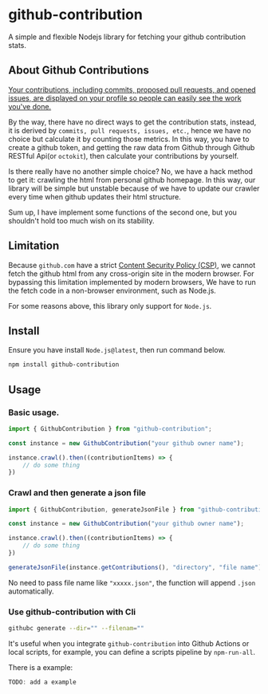 # github-contribution

A simple and flexible Nodejs library for fetching your github contribution stats.

## About Github Contributions

[Your contributions, including commits, proposed pull requests, and opened issues, are displayed on your profile so people can easily see the work you've done.](https://docs.github.com/en/account-and-profile/setting-up-and-managing-your-github-profile/managing-contribution-settings-on-your-profile)

By the way, there have no direct ways to get the contribution stats, instead, it is derived by `commits, pull requests, issues, etc.`, hence we have no choice but calculate it by counting those metrics. In this way, you have to create a github token, and getting the raw data from Github through Github RESTful Api(or `octokit`), then calculate your contributions by yourself.

Is there really have no another simple choice? No, we have a hack method to get it: crawling the html from personal github homepage. In this way, our library will be simple but unstable because of we have to update our crawler every time when github updates their html structure.

Sum up, I have implement some functions of the second one, but you shouldn't hold too much wish on its stability.

## Limitation

Because `github.com` have a strict [Content Security Policy (CSP)](https://developer.mozilla.org/en-US/docs/web/http/csp), we cannot fetch the github html from any cross-origin site in the modern browser. For bypassing this limitation implemented by modern browsers, We have to run the fetch code in a non-browser environment, such as Node.js.

For some reasons above, this library only support for `Node.js`.

## Install

Ensure you have install `Node.js@latest`, then run command below.

```bash
npm install github-contribution
```

## Usage

### Basic usage.

```ts
import { GithubContribution } from "github-contribution";

const instance = new GithubContribution("your github owner name");

instance.crawl().then((contributionItems) => {
    // do some thing
})
```

### Crawl and then generate a json file

```ts
import { GithubContribution, generateJsonFile } from "github-contribution";

const instance = new GithubContribution("your github owner name");

instance.crawl().then((contributionItems) => {
    // do some thing
})

generateJsonFile(instance.getContributions(), "directory", "file name");
```
No need to pass file name like `"xxxxx.json"`, the function will append `.json` automatically.

### Use github-contribution with Cli

```bash
githubc generate --dir="" --filenam=""
```

It's useful when you integrate `github-contribution` into Github Actions or local scripts, for example, you can define a scripts pipeline by `npm-run-all`.

There is a example:

```ts
TODO: add a example
```